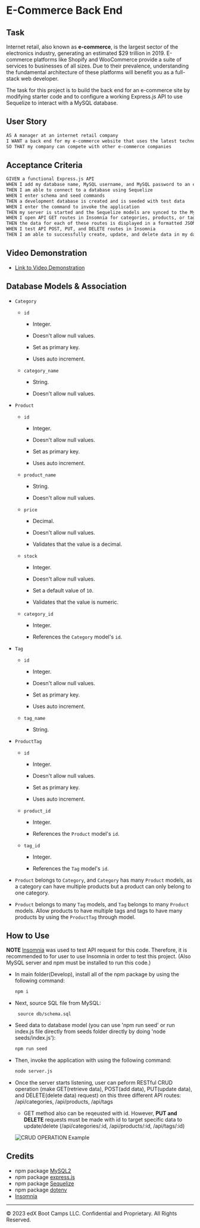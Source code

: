 # E-Commerce Back End

## Task

Internet retail, also known as **e-commerce**, is the largest sector of the electronics industry, generating an estimated $29 trillion in 2019. E-commerce platforms like Shopify and WooCommerce provide a suite of services to businesses of all sizes. Due to their prevalence, understanding the fundamental architecture of these platforms will benefit you as a full-stack web developer.

The task for this project is to build the back end for an e-commerce site by modifying starter code and to configure a working Express.js API to use Sequelize to interact with a MySQL database.

## User Story

```md
AS A manager at an internet retail company
I WANT a back end for my e-commerce website that uses the latest technologies
SO THAT my company can compete with other e-commerce companies
```

## Acceptance Criteria

```md
GIVEN a functional Express.js API
WHEN I add my database name, MySQL username, and MySQL password to an environment variable file
THEN I am able to connect to a database using Sequelize
WHEN I enter schema and seed commands
THEN a development database is created and is seeded with test data
WHEN I enter the command to invoke the application
THEN my server is started and the Sequelize models are synced to the MySQL database
WHEN I open API GET routes in Insomnia for categories, products, or tags
THEN the data for each of these routes is displayed in a formatted JSON
WHEN I test API POST, PUT, and DELETE routes in Insomnia
THEN I am able to successfully create, update, and delete data in my database
```

## Video Demonstration

 * [Link to Video Demonstration](https://drive.google.com/file/d/1-paiR5s0zGK7hFPH-zT53lfYvKbyWmJl/view)


## Database Models & Association

* `Category`

  * `id`

    * Integer.
  
    * Doesn't allow null values.
  
    * Set as primary key.
  
    * Uses auto increment.

  * `category_name`
  
    * String.
  
    * Doesn't allow null values.

* `Product`

  * `id`
  
    * Integer.
  
    * Doesn't allow null values.
  
    * Set as primary key.
  
    * Uses auto increment.

  * `product_name`
  
    * String.
  
    * Doesn't allow null values.

  * `price`
  
    * Decimal.
  
    * Doesn't allow null values.
  
    * Validates that the value is a decimal.

  * `stock`
  
    * Integer.
  
    * Doesn't allow null values.
  
    * Set a default value of `10`.
  
    * Validates that the value is numeric.

  * `category_id`
  
    * Integer.
  
    * References the `Category` model's `id`.

* `Tag`

  * `id`
  
    * Integer.
  
    * Doesn't allow null values.
  
    * Set as primary key.
  
    * Uses auto increment.

  * `tag_name`
  
    * String.

* `ProductTag`

  * `id`

    * Integer.

    * Doesn't allow null values.

    * Set as primary key.

    * Uses auto increment.

  * `product_id`

    * Integer.

    * References the `Product` model's `id`.

  * `tag_id`

    * Integer.

    * References the `Tag` model's `id`.


* `Product` belongs to `Category`, and `Category` has many `Product` models, as a category can have multiple products but a product can only belong to one category.

* `Product` belongs to many `Tag` models, and `Tag` belongs to many `Product` models. Allow products to have multiple tags and tags to have many products by using the `ProductTag` through model.

## How to Use

**NOTE** [Insomnia](https://insomnia.rest) was used to test API request for this code. Therefore, it is recommended to for user to use Insomnia in order to test this project. (Also MySQL server and npm must be installed to run this code.)

 * In main folder(Develop), install all of the npm package by using the following command:
     
     ```bash
    npm i
    ```
 * Next, source SQL file from MySQL:
   
   ```
    source db/schema.sql
    ```
* Seed data to database model (you can use 'npm run seed' or run index.js file directly from seeds folder directly by doing 'node seeds/index.js'):

     ```bash
    npm run seed
    ```
* Then, invoke the application with using the following command:

     ```bash
    node server.js
    ```

* Once the server starts listening, user can peform RESTful CRUD operation (make GET(retrieve data), POST(add data), PUT(update data), and DELETE(delete data) request) on this three different API routes: /api/categories, /api/products, /api/tags
  * GET method also can be reqeusted with id. However, **PUT and DELETE** requests must be made with id to target specific data to update/delete (/api/categories/:id, /api/products/:id, /api/tags/:id) 

  ![CRUD OPERATION Example](./Assets/imageExample.png)


## Credits
 * npm package [MySQL2](https://www.npmjs.com/package/mysql2)
 * npm package [express.js](https://www.npmjs.com/package/express)
 * npm package [Sequelize](https://www.npmjs.com/package/sequelize)
 * npm package [dotenv](https://www.npmjs.com/package/dotenv)
 * [Insomnia](https://insomnia.rest)

---
© 2023 edX Boot Camps LLC. Confidential and Proprietary. All Rights Reserved.

